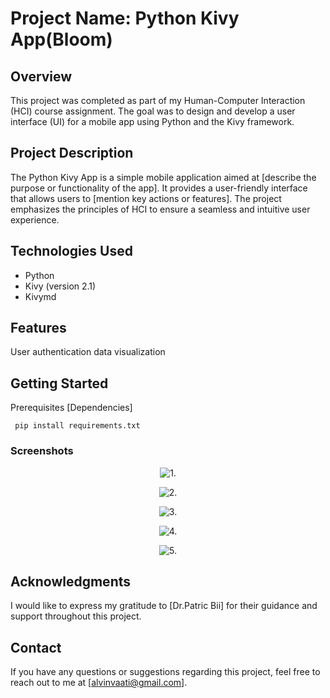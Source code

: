 # Project Name: Python Kivy App(Bloom)
## Overview
This project was completed as part of my Human-Computer Interaction (HCI) course assignment. The goal was to design and develop a user interface (UI) for a mobile app using Python and the Kivy framework.

## Project Description
The Python Kivy App is a simple mobile application aimed at [describe the purpose or functionality of the app]. It provides a user-friendly interface that allows users to [mention key actions or features]. The project emphasizes the principles of HCI to ensure a seamless and intuitive user experience.

## Technologies Used
- Python
- Kivy (version 2.1)
- Kivymd

## Features
User authentication
data visualization

## Getting Started
Prerequisites
[Dependencies]

``` pip install requirements.txt```
### Screenshots
<div align=center>
  
![1.](https://drive.google.com/uc?export=download&id=1GgtryRhuGTD1pLZOqjw3aHkxMAiBIr99)

![2.](https://drive.google.com/uc?export=download&id=1_7k2_8M6Bi5iSjGpoMikZdzkTf9pqx0I)

![3.](https://drive.google.com/uc?export=download&id=1juGwKd-Sj__xdzaAt883kL8Am4H4Hpx3)

![4.](https://drive.google.com/uc?export=download&id=15WC5HpQyriMnQKEFt_KmJac4B5_SxYrw)

![5.](https://drive.google.com/uc?export=download&id=1ZmehW1x9xoBOJ1XqiR6GJXFCvZEouSe8)

</div>


## Acknowledgments
I would like to express my gratitude to [Dr.Patric Bii] for their guidance and support throughout this project.

## Contact
If you have any questions or suggestions regarding this project, feel free to reach out to me at [alvinvaati@gmail.com].
